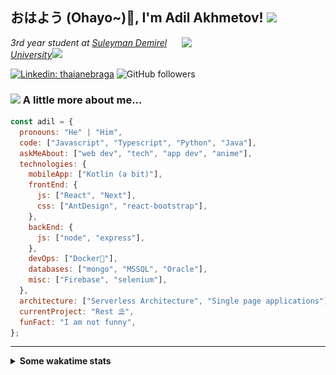 <h2>おはよう (Ohayo~)👋, I'm Adil Akhmetov! <img src="https://media.giphy.com/media/12oufCB0MyZ1Go/giphy.gif" width="50"></h2>
<img align='right' src="https://external-content.duckduckgo.com/iu/?u=https%3A%2F%2Fmedia1.tenor.com%2Fimages%2Fb1161faa8a0e620b2dc62341f8838b30%2Ftenor.gif%3Fitemid%3D13405588&f=1&nofb=1" width="230">
<p><em>3rd year student at <a href="https://sdu.edu.kz/">Suleyman Demirel University</a><img src="https://media.giphy.com/media/WUlplcMpOCEmTGBtBW/giphy.gif" width="30"> 
</em></p>

<!-- ![Twitter Follow](https://img.shields.io/twitter/follow/misteranmol?label=Follow) -->

[![Linkedin: thaianebraga](https://img.shields.io/badge/-adildev-blue?style=flat-square&logo=Linkedin&logoColor=white&link=https://www.linkedin.com/in/adildev/)](https://www.linkedin.com/in/adildev/)
![GitHub followers](https://img.shields.io/github/followers/alphakennybudy?label=Follow&style=social)

### <img src="https://media.giphy.com/media/VgCDAzcKvsR6OM0uWg/giphy.gif" width="50"> A little more about me...

```javascript
const adil = {
  pronouns: "He" | "Him",
  code: ["Javascript", "Typescript", "Python", "Java"],
  askMeAbout: ["web dev", "tech", "app dev", "anime"],
  technologies: {
    mobileApp: ["Kotlin (a bit)"],
    frontEnd: {
      js: ["React", "Next"],
      css: ["AntDesign", "react-bootstrap"],
    },
    backEnd: {
      js: ["node", "express"],
    },
    devOps: ["Docker🐳"],
    databases: ["mongo", "MSSQL", "Oracle"],
    misc: ["Firebase", "selenium"],
  },
  architecture: ["Serverless Architecture", "Single page applications"],
  currentProject: "Rest ⛱",
  funFact: "I am not funny",
};
```

---

<details>
<summary><b>Some wakatime stats</b><br></summary>
<div>
<hr/>

<!--START_SECTION:waka-->
![Profile Views](http://img.shields.io/badge/Profile%20Views-16-blue)

![Lines of code](https://img.shields.io/badge/From%20Hello%20World%20I%27ve%20Written-13.7%20million%20lines%20of%20code-blue)

**🐱 My Github Data** 

> 🏆 573 Contributions in the Year 2020
 > 
> 📦 35.8 kB Used in Github's Storage 
 > 
> 💼 Opted to Hire
 > 
> 📜 17 Public Repositories
 > 
> 🔑 6 Private Repositories 

**I'm an Early 🐤** 

```text
🌞 Morning    12 commits     █░░░░░░░░░░░░░░░░░░░░░░░░   3.7% 
🌆 Daytime    169 commits    █████████████░░░░░░░░░░░░   52.16% 
🌃 Evening    127 commits    █████████░░░░░░░░░░░░░░░░   39.2% 
🌙 Night      16 commits     █░░░░░░░░░░░░░░░░░░░░░░░░   4.94%

```
📅 **I'm Most Productive on Saturday** 

```text
Monday       28 commits     ██░░░░░░░░░░░░░░░░░░░░░░░   8.64% 
Tuesday      59 commits     ████░░░░░░░░░░░░░░░░░░░░░   18.21% 
Wednesday    21 commits     █░░░░░░░░░░░░░░░░░░░░░░░░   6.48% 
Thursday     45 commits     ███░░░░░░░░░░░░░░░░░░░░░░   13.89% 
Friday       22 commits     █░░░░░░░░░░░░░░░░░░░░░░░░   6.79% 
Saturday     87 commits     ██████░░░░░░░░░░░░░░░░░░░   26.85% 
Sunday       62 commits     ████░░░░░░░░░░░░░░░░░░░░░   19.14%

```


📊 **This Week I Spent My Time On** 

```text
⌚︎ Time Zone: Asia/Almaty

💬 Programming Languages: 
JavaScript               1 hr 1 min          ██████████░░░░░░░░░░░░░░░   41.02% 
JSON                     23 mins             ████░░░░░░░░░░░░░░░░░░░░░   15.88% 
Markdown                 22 mins             ███░░░░░░░░░░░░░░░░░░░░░░   15.23% 
Other                    16 mins             ██░░░░░░░░░░░░░░░░░░░░░░░   10.99% 
Docker                   14 mins             ██░░░░░░░░░░░░░░░░░░░░░░░   9.8%

🔥 Editors: 
VS Code                  2 hrs 14 mins       ██████████████████████░░░   89.52% 
Fish                     15 mins             ██░░░░░░░░░░░░░░░░░░░░░░░   10.48% 
Sublime Text             0 secs              ░░░░░░░░░░░░░░░░░░░░░░░░░   0.0%

🐱‍💻 Projects: 
waifu.pics               2 hrs               ████████████████████░░░░░   80.06% 
Terminal                 15 mins             ██░░░░░░░░░░░░░░░░░░░░░░░   10.48% 
onelab-site              14 mins             ██░░░░░░░░░░░░░░░░░░░░░░░   9.42% 
Unknown Project          0 secs              ░░░░░░░░░░░░░░░░░░░░░░░░░   0.04%

💻 Operating System: 
Linux                    2 hrs 16 mins       ██████████████████████░░░   91.33% 
Windows                  13 mins             ██░░░░░░░░░░░░░░░░░░░░░░░   8.67%

```

**I Mostly Code in JavaScript** 

```text
JavaScript               9 repos             █████████░░░░░░░░░░░░░░░░   39.13% 
TypeScript               4 repos             ████░░░░░░░░░░░░░░░░░░░░░   17.39% 
HTML                     3 repos             ███░░░░░░░░░░░░░░░░░░░░░░   13.04% 
Java                     2 repos             ██░░░░░░░░░░░░░░░░░░░░░░░   8.7% 
Kotlin                   1 repos             █░░░░░░░░░░░░░░░░░░░░░░░░   4.35%

```


**Timeline**

![Chart not found](https://github.com/AlphaKennyBudy/AlphaKennyBudy/blob/master/charts/bar_graph.png) 


<!--END_SECTION:waka-->
</div>
</details>
